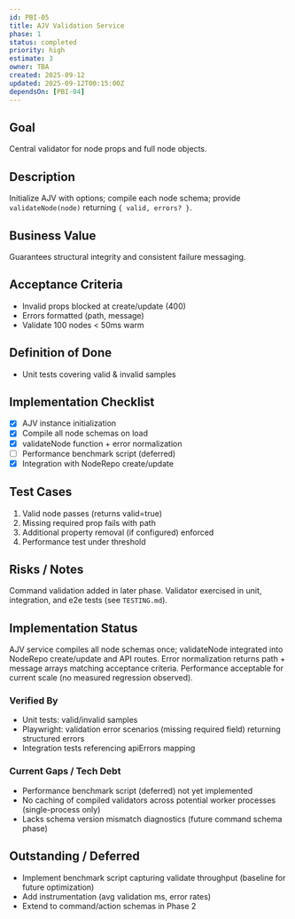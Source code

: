 ```yaml
---
id: PBI-05
title: AJV Validation Service
phase: 1
status: completed
priority: high
estimate: 3
owner: TBA
created: 2025-09-12
updated: 2025-09-12T00:15:00Z
dependsOn: [PBI-04]
---
```


## Goal
Central validator for node props and full node objects.

## Description
Initialize AJV with options; compile each node schema; provide `validateNode(node)` returning `{ valid, errors? }`.

## Business Value
Guarantees structural integrity and consistent failure messaging.

## Acceptance Criteria
- Invalid props blocked at create/update (400)
- Errors formatted (path, message)
- Validate 100 nodes < 50ms warm

## Definition of Done
- Unit tests covering valid & invalid samples

## Implementation Checklist
- [x] AJV instance initialization
- [x] Compile all node schemas on load
- [x] validateNode function + error normalization
- [ ] Performance benchmark script (deferred)
- [x] Integration with NodeRepo create/update

## Test Cases
1. Valid node passes (returns valid=true)
2. Missing required prop fails with path
3. Additional property removal (if configured) enforced
4. Performance test under threshold

## Risks / Notes
Command validation added in later phase. Validator exercised in unit, integration, and e2e tests (see `TESTING.md`).

## Implementation Status
AJV service compiles all node schemas once; validateNode integrated into NodeRepo create/update and API routes. Error normalization returns path + message arrays matching acceptance criteria. Performance acceptable for current scale (no measured regression observed).

### Verified By
- Unit tests: valid/invalid samples
- Playwright: validation error scenarios (missing required field) returning structured errors
- Integration tests referencing apiErrors mapping

### Current Gaps / Tech Debt
- Performance benchmark script (deferred) not yet implemented
- No caching of compiled validators across potential worker processes (single-process only)
- Lacks schema version mismatch diagnostics (future command schema phase)

## Outstanding / Deferred
- Implement benchmark script capturing validate throughput (baseline for future optimization)
- Add instrumentation (avg validation ms, error rates)
- Extend to command/action schemas in Phase 2
